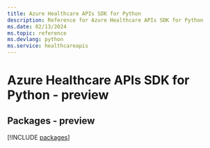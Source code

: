 ```yaml
---
title: Azure Healthcare APIs SDK for Python
description: Reference for Azure Healthcare APIs SDK for Python
ms.date: 02/13/2024
ms.topic: reference
ms.devlang: python
ms.service: healthcareapis
---
```

# Azure Healthcare APIs SDK for Python - preview
## Packages - preview
[!INCLUDE [packages](healthcare-apis-index.md)]